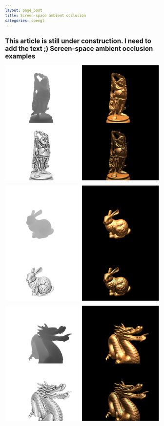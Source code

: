 ```yaml
---
layout: page_post
title: Screen-space ambient occlusion
categories: opengl
---
```

__This article is still under construction. I need to add the text ;)__
Screen-space ambient occlusion examples
---------------------------------------
![Example 1](/files/ssao1.png "Screen space ambient occlusion screenshot 1")

![Example 2](/files/ssao2.png "Screen space ambient occlusion screenshot 2")

![Example 3](/files/ssao3.png "Screen space ambient occlusion screenshot 3")
